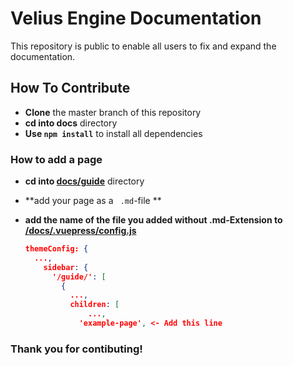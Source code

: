 # Velius Engine Documentation
This repository is public to enable all users to fix and expand the documentation.

## How To Contribute

- **Clone** the master branch of this repository
- **cd into docs** directory
- **Use `npm install`** to install all dependencies

### How to add a page

- **cd into [docs/guide](https://github.com/SpyrexDE/VeliusDocs/tree/master/docs/guide)** directory

- **add your page as a ` .md`-file **

- **add the name of the file you added without .md-Extension to [/docs/.vuepress/config.js](https://github.com/SpyrexDE/VeliusDocs/tree/master/docs/guide)**

  ```json
  themeConfig: {
  	...,
      sidebar: {
        '/guide/': [
          {
            ...,
            children: [
            	...,
              'example-page', <- Add this line
  ```

### **Thank you for contibuting!**